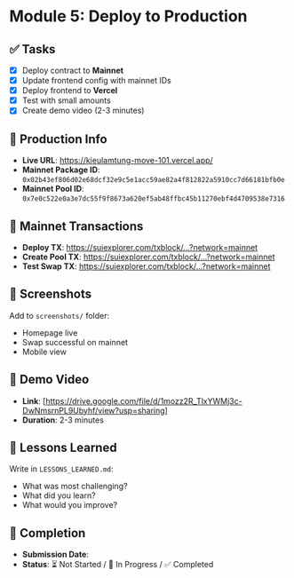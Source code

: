 # Module 5: Deploy to Production

## ✅ Tasks

- [x] Deploy contract to **Mainnet**
- [x] Update frontend config with mainnet IDs
- [x] Deploy frontend to **Vercel**
- [x] Test with small amounts
- [x] Create demo video (2-3 minutes)

## 🚀 Production Info

- **Live URL**: https://kieulamtung-move-101.vercel.app/
- **Mainnet Package ID**: `0x02b43ef806d02e68dcf32e9c5e1acc59ae82a4f812822a5910cc7d66181bfb0e`
- **Mainnet Pool ID**: `0x7e0c522e0a3e7dc55f9f8673a620ef5ab48ffbc45b11270ebf4d4709538e7316`

## 🔗 Mainnet Transactions

- **Deploy TX**: https://suiexplorer.com/txblock/...?network=mainnet
- **Create Pool TX**: https://suiexplorer.com/txblock/...?network=mainnet
- **Test Swap TX**: https://suiexplorer.com/txblock/...?network=mainnet

## 📸 Screenshots

Add to `screenshots/` folder:
- Homepage live
- Swap successful on mainnet
- Mobile view

## 🎥 Demo Video

- **Link**: [https://drive.google.com/file/d/1mozz2R_TlxYWMj3c-DwNmsrnPL9Ubyhf/view?usp=sharing]
- **Duration**: 2-3 minutes

## 📝 Lessons Learned

Write in `LESSONS_LEARNED.md`:
- What was most challenging?
- What did you learn?
- What would you improve?

## 📅 Completion

- **Submission Date**: 
- **Status**: ⏳ Not Started / 🚧 In Progress / ✅ Completed

